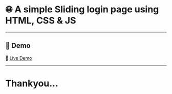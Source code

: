 # 🌐 A simple Sliding login page using HTML, CSS & JS 


---

## 🚀 Demo

🔗 [Live Demo](https://aswinash05.github.io/Sliding-login-page/)  

---

# Thankyou...
